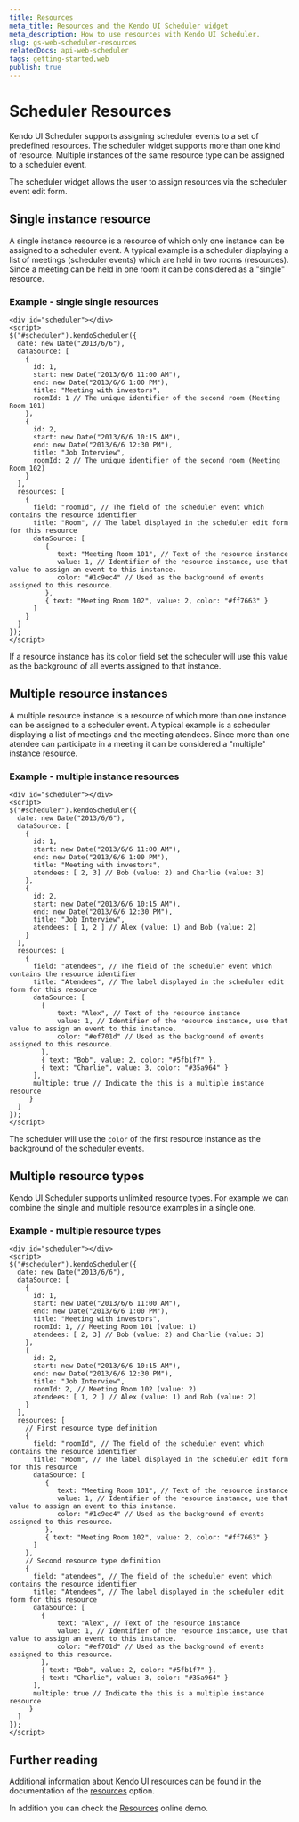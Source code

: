 ```yaml
---
title: Resources
meta_title: Resources and the Kendo UI Scheduler widget
meta_description: How to use resources with Kendo UI Scheduler.
slug: gs-web-scheduler-resources
relatedDocs: api-web-scheduler
tags: getting-started,web
publish: true
---
```


# Scheduler Resources

Kendo UI Scheduler supports assigning scheduler events to a set of predefined resources. The scheduler widget supports more than one kind of resource. Multiple instances of the same resource type
can be assigned to a scheduler event.

The scheduler widget allows the user to assign resources via the scheduler event edit form.



## Single instance resource

A single instance resource is a resource of which only one instance can be assigned to a scheduler event. A typical example is a scheduler displaying a list of meetings (scheduler events) which are held in two rooms (resources).
Since a meeting can be held in one room it can be considered as a "single" resource.

### Example - single single resources

    <div id="scheduler"></div>
    <script>
    $("#scheduler").kendoScheduler({
      date: new Date("2013/6/6"),
      dataSource: [
        {
          id: 1,
          start: new Date("2013/6/6 11:00 AM"),
          end: new Date("2013/6/6 1:00 PM"),
          title: "Meeting with investors",
          roomId: 1 // The unique identifier of the second room (Meeting Room 101)
        },
        {
          id: 2,
          start: new Date("2013/6/6 10:15 AM"),
          end: new Date("2013/6/6 12:30 PM"),
          title: "Job Interview",
          roomId: 2 // The unique identifier of the second room (Meeting Room 102)
        }
      ],
      resources: [
        {
          field: "roomId", // The field of the scheduler event which contains the resource identifier
          title: "Room", // The label displayed in the scheduler edit form for this resource
          dataSource: [
             {
                text: "Meeting Room 101", // Text of the resource instance
                value: 1, // Identifier of the resource instance, use that value to assign an event to this instance.
                color: "#1c9ec4" // Used as the background of events assigned to this resource.
             },
             { text: "Meeting Room 102", value: 2, color: "#ff7663" }
          ]
        }
      ]
    });
    </script>

If a resource instance has its `color` field set the scheduler will use this value as the background of all events assigned to that instance.

## Multiple resource instances

A multiple resource instance is a resource of which more than one instance can be assigned to a scheduler event. A typical example is a scheduler displaying a list of meetings and the meeting atendees. Since more than one atendee
can participate in a meeting it can be considered a "multiple" instance resource.

### Example - multiple instance resources

    <div id="scheduler"></div>
    <script>
    $("#scheduler").kendoScheduler({
      date: new Date("2013/6/6"),
      dataSource: [
        {
          id: 1,
          start: new Date("2013/6/6 11:00 AM"),
          end: new Date("2013/6/6 1:00 PM"),
          title: "Meeting with investors",
          atendees: [ 2, 3] // Bob (value: 2) and Charlie (value: 3)
        },
        {
          id: 2,
          start: new Date("2013/6/6 10:15 AM"),
          end: new Date("2013/6/6 12:30 PM"),
          title: "Job Interview",
          atendees: [ 1, 2 ] // Alex (value: 1) and Bob (value: 2)
        }
      ],
      resources: [
        {
          field: "atendees", // The field of the scheduler event which contains the resource identifier
          title: "Atendees", // The label displayed in the scheduler edit form for this resource
          dataSource: [
            {
                text: "Alex", // Text of the resource instance
                value: 1, // Identifier of the resource instance, use that value to assign an event to this instance.
                color: "#ef701d" // Used as the background of events assigned to this resource.
            },
            { text: "Bob", value: 2, color: "#5fb1f7" },
            { text: "Charlie", value: 3, color: "#35a964" }
          ],
          multiple: true // Indicate the this is a multiple instance resource
         }
      ]
    });
    </script>

The scheduler will use the `color` of the first resource instance as the background of the scheduler events.

## Multiple resource types

Kendo UI Scheduler supports unlimited resource types. For example we can combine the single and multiple resource examples in a single one.

### Example - multiple resource types

    <div id="scheduler"></div>
    <script>
    $("#scheduler").kendoScheduler({
      date: new Date("2013/6/6"),
      dataSource: [
        {
          id: 1,
          start: new Date("2013/6/6 11:00 AM"),
          end: new Date("2013/6/6 1:00 PM"),
          title: "Meeting with investors",
          roomId: 1, // Meeting Room 101 (value: 1)
          atendees: [ 2, 3] // Bob (value: 2) and Charlie (value: 3)
        },
        {
          id: 2,
          start: new Date("2013/6/6 10:15 AM"),
          end: new Date("2013/6/6 12:30 PM"),
          title: "Job Interview",
          roomId: 2, // Meeting Room 102 (value: 2)
          atendees: [ 1, 2 ] // Alex (value: 1) and Bob (value: 2)
        }
      ],
      resources: [
        // First resource type definition
        {
          field: "roomId", // The field of the scheduler event which contains the resource identifier
          title: "Room", // The label displayed in the scheduler edit form for this resource
          dataSource: [
             {
                text: "Meeting Room 101", // Text of the resource instance
                value: 1, // Identifier of the resource instance, use that value to assign an event to this instance.
                color: "#1c9ec4" // Used as the background of events assigned to this resource.
             },
             { text: "Meeting Room 102", value: 2, color: "#ff7663" }
          ]
        },
        // Second resource type definition
        {
          field: "atendees", // The field of the scheduler event which contains the resource identifier
          title: "Atendees", // The label displayed in the scheduler edit form for this resource
          dataSource: [
            {
                text: "Alex", // Text of the resource instance
                value: 1, // Identifier of the resource instance, use that value to assign an event to this instance.
                color: "#ef701d" // Used as the background of events assigned to this resource.
            },
            { text: "Bob", value: 2, color: "#5fb1f7" },
            { text: "Charlie", value: 3, color: "#35a964" }
          ],
          multiple: true // Indicate the this is a multiple instance resource
         }
      ]
    });
    </script>

## Further reading

Additional information about Kendo UI resources can be found in the documentation of the [resources](/api/web/scheduler#configuration-resources) option.

In addition you can check the [Resources](http://demos.kendoui.com/web/scheduler/resources.html) online demo.

